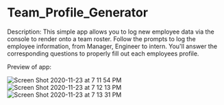 # Team_Profile_Generator
Description:
This simple app allows you to log new employee data via the console to render onto a team roster. Follow the prompts to log the employee information, from Manager, Engineer to intern. You'll answer the corresponding questions to properly fill out each employees profile.

Preview of app:


![Screen Shot 2020-11-23 at 7 11 54 PM](https://user-images.githubusercontent.com/68933887/100043787-fad37700-2dc2-11eb-9986-332beb715254.png)
![Screen Shot 2020-11-23 at 7 12 13 PM](https://user-images.githubusercontent.com/68933887/100043818-0de64700-2dc3-11eb-992b-3d2bec84ad05.png)
![Screen Shot 2020-11-23 at 7 13 31 PM](https://user-images.githubusercontent.com/68933887/100043843-18a0dc00-2dc3-11eb-96ee-ff39effd5440.png)

